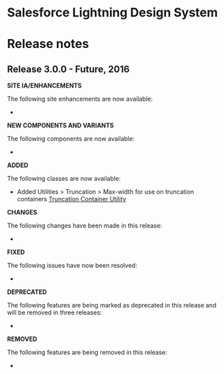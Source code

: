 # Salesforce Lightning Design System
# Release notes

## Release 3.0.0 - Future, 2016

**SITE IA/ENHANCEMENTS**

The following site enhancements are now available:

-

**NEW COMPONENTS AND VARIANTS**

The following components are now available:

-

**ADDED**

The following classes are now available:

- Added Utilities > Truncation > Max-width for use on truncation containers [Truncation Container Utility](/components/utilities/truncation/#max-width)

**CHANGES**

The following changes have been made in this release:

-

**FIXED**

The following issues have now been resolved:

-

**DEPRECATED**

The following features are being marked as deprecated in this release and will be removed in three releases:

-

**REMOVED**

The following features are being removed in this release:

-
